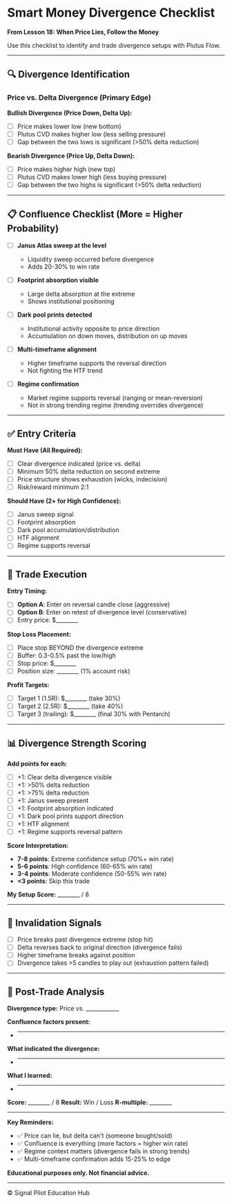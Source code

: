 # Smart Money Divergence Checklist

**From Lesson 18: When Price Lies, Follow the Money**

Use this checklist to identify and trade divergence setups with Plutus Flow.

---

## 🔍 Divergence Identification

### Price vs. Delta Divergence (Primary Edge)

**Bullish Divergence (Price Down, Delta Up):**
- [ ] Price makes lower low (new bottom)
- [ ] Plutus CVD makes higher low (less selling pressure)
- [ ] Gap between the two lows is significant (>50% delta reduction)

**Bearish Divergence (Price Up, Delta Down):**
- [ ] Price makes higher high (new top)
- [ ] Plutus CVD makes lower high (less buying pressure)
- [ ] Gap between the two highs is significant (>50% delta reduction)

---

## 📋 Confluence Checklist (More = Higher Probability)

- [ ] **Janus Atlas sweep at the level**
  - Liquidity sweep occurred before divergence
  - Adds 20-30% to win rate

- [ ] **Footprint absorption visible**
  - Large delta absorption at the extreme
  - Shows institutional positioning

- [ ] **Dark pool prints detected**
  - Institutional activity opposite to price direction
  - Accumulation on down moves, distribution on up moves

- [ ] **Multi-timeframe alignment**
  - Higher timeframe supports the reversal direction
  - Not fighting the HTF trend

- [ ] **Regime confirmation**
  - Market regime supports reversal (ranging or mean-reversion)
  - Not in strong trending regime (trending overrides divergence)

---

## ✅ Entry Criteria

**Must Have (All Required):**
- [ ] Clear divergence indicated (price vs. delta)
- [ ] Minimum 50% delta reduction on second extreme
- [ ] Price structure shows exhaustion (wicks, indecision)
- [ ] Risk/reward minimum 2:1

**Should Have (2+ for High Confidence):**
- [ ] Janus sweep signal
- [ ] Footprint absorption
- [ ] Dark pool accumulation/distribution
- [ ] HTF alignment
- [ ] Regime supports reversal

---

## 🎯 Trade Execution

**Entry Timing:**
- [ ] **Option A**: Enter on reversal candle close (aggressive)
- [ ] **Option B**: Enter on retest of divergence level (conservative)
- [ ] Entry price: $________

**Stop Loss Placement:**
- [ ] Place stop BEYOND the divergence extreme
- [ ] Buffer: 0.3-0.5% past the low/high
- [ ] Stop price: $________
- [ ] Position size: ________ (1% account risk)

**Profit Targets:**
- [ ] Target 1 (1.5R): $________ (take 30%)
- [ ] Target 2 (2.5R): $________ (take 40%)
- [ ] Target 3 (trailing): $________ (final 30% with Pentarch)

---

## 📊 Divergence Strength Scoring

**Add points for each:**
- [ ] +1: Clear delta divergence visible
- [ ] +1: >50% delta reduction
- [ ] +1: >75% delta reduction
- [ ] +1: Janus sweep present
- [ ] +1: Footprint absorption indicated
- [ ] +1: Dark pool prints support direction
- [ ] +1: HTF alignment
- [ ] +1: Regime supports reversal pattern

**Score Interpretation:**
- **7-8 points**: Extreme confidence setup (70%+ win rate)
- **5-6 points**: High confidence (60-65% win rate)
- **3-4 points**: Moderate confidence (50-55% win rate)
- **<3 points**: Skip this trade

**My Setup Score:** ________ / 8

---

## 🚫 Invalidation Signals

- [ ] Price breaks past divergence extreme (stop hit)
- [ ] Delta reverses back to original direction (divergence fails)
- [ ] Higher timeframe breaks against position
- [ ] Divergence takes >5 candles to play out (exhaustion pattern failed)

---

## 📝 Post-Trade Analysis

**Divergence type:** Price vs. ____________

**Confluence factors present:**
- ________________________________________________

**What indicated the divergence:**
- ________________________________________________

**What I learned:**
- ________________________________________________

**Score:** ________ / 8  **Result:** Win / Loss  **R-multiple:** ________

---

**Key Reminders:**
- ✅ Price can lie, but delta can't (someone bought/sold)
- ✅ Confluence is everything (more factors = higher win rate)
- ✅ Regime context matters (divergence fails in strong trends)
- ✅ Multi-timeframe confirmation adds 15-25% to edge

**Educational purposes only. Not financial advice.**

---

© Signal Pilot Education Hub
